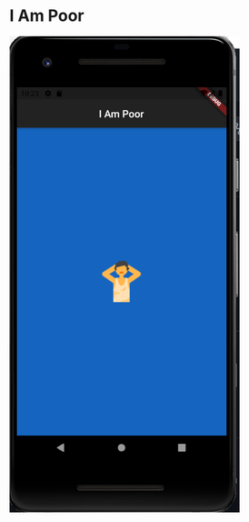 # I Am Poor
<p class="aligncenter">
    <img src="https://github.com/Prasoonagrawal/Flutter_Projects/blob/master/i_am_poor/iampoor.PNG" alt="centered image" />
</p>
